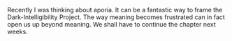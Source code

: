 Recently I was thinking about aporia. It can be a fantastic way to frame the Dark-Intelligibility Project. The way meaning becomes frustrated can in fact open us up beyond meaning. We shall have to continue the chapter next weeks. 